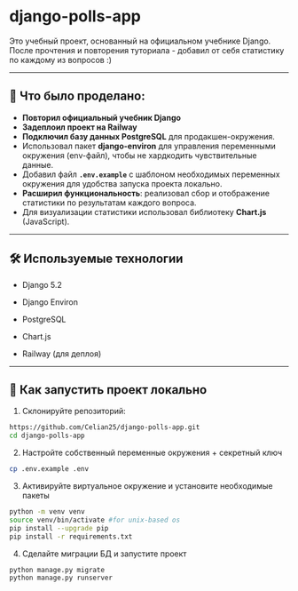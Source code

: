 # django-polls-app

Это учебный проект, основанный на официальном учебнике Django. После прочтения и повторения туториала - добавил от себя статистику по каждому из вопросов :)

---

## 🔧 Что было проделано:

- **Повторил официальный учебник Django** 
- **Задеплоил проект на Railway** 
- **Подключил базу данных PostgreSQL** для продакшен-окружения.
- Использовал пакет **django-environ** для управления переменными окружения (env-файл), чтобы не хардкодить чувствительные данные.
- Добавил файл **`.env.example`** с шаблоном необходимых переменных окружения для удобства запуска проекта локально.
- **Расширил функциональность**: реализовал сбор и отображение статистики по результатам каждого вопроса.
- Для визуализации статистики использовал библиотеку **Chart.js** (JavaScript).

---
## 🛠 Используемые технологии 
- Django 5.2

- Django Environ

- PostgreSQL

- Chart.js

- Railway (для деплоя)
---

## 🚀 Как запустить проект локально

1. Склонируйте репозиторий:

```bash
https://github.com/Celian25/django-polls-app.git
cd django-polls-app
```
2. Настройте собственный переменные окружения + секретный ключ
```bash
cp .env.example .env
```

3. Активируйте виртуальное окружение и установите необходимые пакеты
```bash
python -m venv venv
source venv/bin/activate #for unix-based os
pip install --upgrade pip
pip install -r requirements.txt
```
4. Сделайте миграции БД и запустите проект
```bash
python manage.py migrate
python manage.py runserver
```
